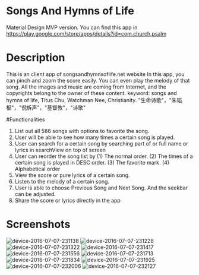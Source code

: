 # Songs And Hymns of Life
Material Design MVP version.
You can find this app in https://play.google.com/store/apps/details?id=com.church.psalm

# Description
This is an client app of songsandhymnsoflife.net website
In this app, you can pinch and zoom the score easily. You can even play the melody of that song.
All the images and music are coming from Internet, and the copyrights belong to the owner of these content.
keyword: songs and hymns of life, Titus Chu, Watchman Nee, Christianity. "生命诗歌"，"朱韬枢"，"倪柝声"，"基督教"，"诗歌"

#Functionalities
1. List out all 586 songs with options to favorite the song.
2. User will be able to see how many times a certain song is played.
3. User can search for a certain song by searching part of or full name or lyrics in searchView on top of screen
4. User can reorder the song list by
	(1) The normal order.
    (2) The times of a certain song is played in DESC order.
    (3) The favorite mark.
(4) Alphabetical order
5. View the score or pure lyrics of a certain song.
6. Listen to the melody of a certain song.
7. User is able to choose Previous Song and Next Song. And the seekbar can be adjusted. 
8. Share the score or lyrics directly in the app

# Screenshots
![device-2016-07-07-231138](https://cloud.githubusercontent.com/assets/4451159/16677612/4f19bffe-449d-11e6-835a-396d774e0834.png)
![device-2016-07-07-231228](https://cloud.githubusercontent.com/assets/4451159/16677611/4f18bf78-449d-11e6-855a-baed181561e9.png)
![device-2016-07-07-231322](https://cloud.githubusercontent.com/assets/4451159/16677613/4f1a3506-449d-11e6-9946-618a31e0f65f.png)
![device-2016-07-07-231417](https://cloud.githubusercontent.com/assets/4451159/16677614/4f1ba10c-449d-11e6-8ad1-1767139ee776.png)
![device-2016-07-07-231556](https://cloud.githubusercontent.com/assets/4451159/16677616/4f1ea73a-449d-11e6-99d6-95efaf1c02db.png)
![device-2016-07-07-231713](https://cloud.githubusercontent.com/assets/4451159/16677615/4f1e9b0a-449d-11e6-8688-6ea1083ecbff.png)
![device-2016-07-07-231834](https://cloud.githubusercontent.com/assets/4451159/16677617/4f21942c-449d-11e6-8a3f-58e98567b68b.png)
![device-2016-07-07-231925](https://cloud.githubusercontent.com/assets/4451159/16677620/4f272be4-449d-11e6-9825-aabbcabee907.png)
![device-2016-07-07-232006](https://cloud.githubusercontent.com/assets/4451159/16677618/4f24aa18-449d-11e6-95da-5b3608770b6a.png)
![device-2016-07-07-232127](https://cloud.githubusercontent.com/assets/4451159/16677619/4f264d3c-449d-11e6-9512-3fa08420e292.png)






